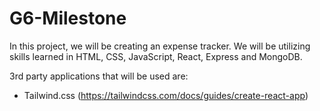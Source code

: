 # G6-Milestone

In this project, we will be creating an expense tracker. 
We will be utilizing skills learned in HTML, CSS, JavaScript, React, Express and MongoDB.

3rd party applications that will be used are:
- Tailwind.css (https://tailwindcss.com/docs/guides/create-react-app)